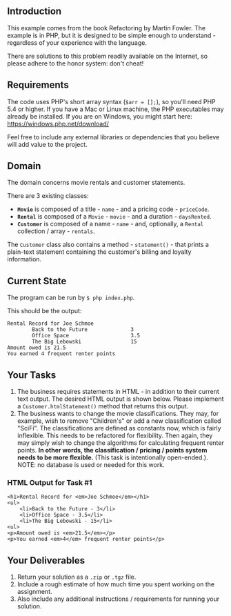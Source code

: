 ## Introduction

This example comes from the book Refactoring by Martin Fowler. The example is in PHP, but it is designed to be simple enough to understand - regardless of your experience with the language.

There are solutions to this problem readily available on the Internet, so please adhere to the honor system: don't cheat!

## Requirements

The code uses PHP's short array syntax (`$arr = [];`), so you'll need PHP 5.4 or higher. If you have a Mac or Linux machine, the PHP executables may already be installed. If you are on Windows, you might start here: https://windows.php.net/download/

Feel free to include any external libraries or dependencies that you believe will add value to the project.

## Domain

The domain concerns movie rentals and customer statements.

There are 3 existing classes:

- **`Movie`** is composed of a title - `name` - and a pricing code - `priceCode`.
- **`Rental`** is composed of a `Movie` - `movie` - and a duration - `daysRented`.
- **`Customer`** is composed of a name - `name` - and, optionally, a `Rental` collection / array - `rentals`.

The `Customer` class also contains a method - `statement()` - that prints a plain-text statement containing the customer's billing and loyalty information.

## Current State

The program can be run by `$ php index.php`.

This should be the output:

```
Rental Record for Joe Schmoe
        Back to the Future              3
        Office Space                    3.5
        The Big Lebowski                15
Amount owed is 21.5
You earned 4 frequent renter points

```

## Your Tasks

1. The business requires statements in HTML - in addition to their current text output. The desired HTML output is shown below. Please implement a `Customer.htmlStatement()` method that returns this output.
2. The business wants to change the movie classifications. They may, for example, wish to remove "Children's" or add a new classification called "SciFi". The classifications are defined as constants now, which is fairly inflexible.  This needs to be refactored for flexibility.  Then again, they may simply wish to change the algorithms for calculating frequent renter points. **In other words, the classification / pricing / points system needs to be more flexible.** (This task is intentionally open-ended.).  NOTE: no database is used or needed for this work.

### HTML Output for Task #1

```
<h1>Rental Record for <em>Joe Schmoe</em></h1>
<ul>
    <li>Back to the Future - 3</li>
    <li>Office Space - 3.5</li>
    <li>The Big Lebowski - 15</li>
<ul>
<p>Amount owed is <em>21.5</em></p>
<p>You earned <em>4</em> frequent renter points</p>
```

## Your Deliverables

1. Return your solution as a `.zip` or `.tgz` file.
2. Include a rough estimate of how much time you spent working on the assignment.
3. Also include any additional instructions / requirements for running your solution.

